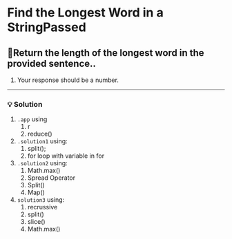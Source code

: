 # Find the Longest Word in a StringPassed

## 📝Return the length of the longest word in the provided sentence..

1. Your response should be a number.


---

### 💡 Solution
1. `.app` using 
   1. r
   2. reduce()
2. `.solution1` using:
   1. split();
   2. for loop with variable in for
3. `.solution2` using:
   1. Math.max()
   2. Spread Operator
   3. Split()
   4. Map()
4. `solution3` using:
   1. recrussive
   2. split()
   3. slice()
   4. Math.max()